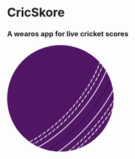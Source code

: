 # CricSkore
### A wearos app for live cricket scores

<img src="./app/src/main/ic_launcher-playstore.png" width="250" height="250" style="clip-path: circle(50%)" />
